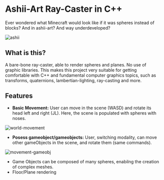 # Ashii-Art Ray-Caster in C++

Ever wondered what Minecraft would look like if it was spheres instead of blocks? And in ashii-art? And way underdeveloped?

![ashii](https://user-images.githubusercontent.com/32450751/190892491-c9d1f7cd-4c60-4692-aa8f-68e8ef03a762.gif)

## What is this?
A bare-bone ray-caster, able to render spheres and planes. No use of graphic libraries. This makes this project very suitable for getting comfortable with C++ and fundamental computer graphics topics, such as transforms, quaternions, lambertian-lighting, ray-casting and more.

## Features
- **Basic Movement:** User can move in the scene (WASD) and rotate its head left and right (JL). Here, the scene is populated with spheres with noses.

![world-movement](https://user-images.githubusercontent.com/32450751/191772403-c9b7c189-4492-4dfb-bf35-cb3adfbcba88.gif)

- **Posess gameobject/gameobjects:** User, switching modality, can move other gameObjects in the scene, and rotate them (same commands).

![movement-gameobj](https://user-images.githubusercontent.com/32450751/191773960-ca243ba7-7683-42d3-b167-d0dfa99b2ea6.gif)

- Game Objects can be composed of many spheres, enabilng the creation of complex meshes.
- Floor/Plane rendering






